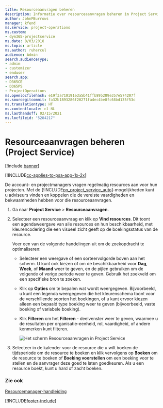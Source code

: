 ```yaml
---
title: Resourceaanvragen beheren
description: Informatie over resourceaanvragen beheren in Project Service
author: JohnPBurrows
manager: kfend
ms.service: project-operations
ms.custom:
- dyn365-projectservice
ms.date: 8/03/2018
ms.topic: article
ms.author: ruhercul
audience: Admin
search.audienceType:
- admin
- customizer
- enduser
search.app:
- D365CE
- D365PS
- ProjectOperations
ms.openlocfilehash: e19f3a710191e3a5b41ffb89b289e357e574207f
ms.sourcegitcommit: fa32b1893286f20271fa4ec4be8fc68bd135f53c
ms.translationtype: HT
ms.contentlocale: nl-NL
ms.lasthandoff: 02/15/2021
ms.locfileid: "5284217"
---
```

# <a name="manage-resource-requests-project-service"></a>Resourceaanvragen beheren (Project Service)

[!include [banner](../includes/psa-now-project-operations.md)]

[!INCLUDE[cc-applies-to-psa-app-1x-2x](../includes/cc-applies-to-psa-app-1x-2x.md)]

De account- en projectmanagers vragen regelmatig resources aan voor hun projecten. Met de [!INCLUDE[pn_project_service_auto](../includes/pn-project-service-auto.md)]-mogelijkheden kunt u adviseurs vinden en koppelen die de vereiste vaardigheden en bekwaamheden hebben voor die resourceaanvragen.  
  
1. Ga naar **Project Service** > **Resourceaanvragen**.  
  
2. Selecteer een resourceaanvraag en klik op **Vind resources**. Dit toont een agendaweergave van alle resources en hun beschikbaarheid, met kleurencodering die een visueel zicht geeft op de boekingsstatus van de resource.  
  
    Voer een van de volgende handelingen uit om de zoekopdracht te optimaliseren:  
  
   -   Selecteer een weergave of een sorteervolgorde boven aan het scherm. U kunt ook kiezen of om de beschikbaarheid voor **Dag**, **Week**, of **Maand** weer te geven, en de pijlen gebruiken om de volgende of vorige periode weer te geven. Gebruik het zoekveld om een specifieke bron te zoeken.  
  
   -   Klik op **Opties** om te bepalen wat wordt weergegeven. Bijvoorbeeld, u kunt een legenda weergegeven die het kleurenschema toont voor de verschillende soorten het boekingen, of u kunt ervoor kiezen alleen een bepaald type boeking weer te geven (bijvoorbeeld, vaste boeking of variabele boeking).  
  
   -   Klik **Filteren** om het **Filteren** - deelvenster weer te geven, waarmee u de resultaten per organisatie-eenheid, rol, vaardigheid, of andere kenmerken kunt filteren.  
  
       ![Het scherm Resourceaanvragen in Project Service](../psa/media/project-service-resource-request-screen.png "Het scherm Resourceaanvragen in Project Service")  
  
3. Selecteer in de kalender voor de resource die u wilt boeken de tijdsperiode om de resource te boeken en klik vervolgens op **Boeken** om de resource te boeken of **Boeking voorstellen** om een boeking voor te stellen en de aanvrager deze goed te laten goedkeuren. Als u een resource boekt, kunt u hard of zacht boeken.  
  
### <a name="see-also"></a>Zie ook  
 [Resourcemanager-handleiding](../psa/resource-manager-guide.md)


[!INCLUDE[footer-include](../includes/footer-banner.md)]